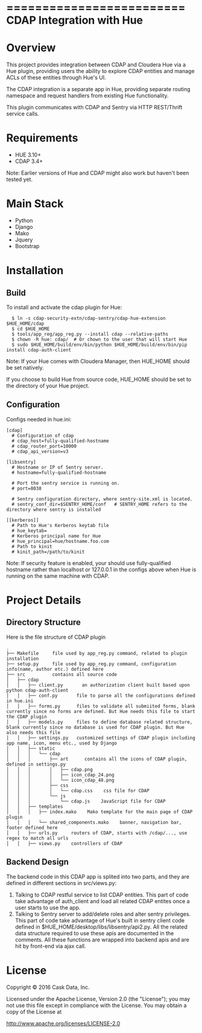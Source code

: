 =========================
CDAP Integration with Hue
=========================

Overview
========

This project provides integration between CDAP and Cloudera Hue via a Hue plugin, providing users
the ability to explore CDAP entities and manage ACLs of these entities through Hue's UI. 

The CDAP integration is a separate app in Hue, providing separate routing namespace and request 
handlers from existing Hue functionality. 

This plugin communicates with CDAP and Sentry via HTTP REST/Thrift service calls.

Requirements
============
* HUE 3.10+
* CDAP 3.4+ 

Note: Earlier versions of Hue and CDAP might also work but haven't been tested yet.


Main Stack
==========
* Python 
* Django
* Mako
* Jquery
* Bootstrap


Installation
============

Build
-----
To install and activate the cdap plugin for Hue:

	  $ ln -s cdap-security-extn/cdap-sentry/cdap-hue-extension $HUE_HOME/cdap
	  $ cd $HUE_HOME
	  $ tools/app_reg/app_reg.py --install cdap --relative-paths
	  $ chown -R hue: cdap/  # Or chown to the user that will start Hue
	  $ sudo $HUE_HOME/build/env/bin/python $HUE_HOME/build/env/bin/pip install cdap-auth-client

Note: If your Hue comes with Cloudera Manager, then HUE_HOME should be set natively. 

If you choose to build Hue from source code, HUE_HOME should be set to the directory of your Hue project.

Configuration
-------------
Configs needed in hue.ini:

	[cdap]
	  # Configuration of cdap
	  # cdap_host=fully-qualified-hostname
	  # cdap_router_port=10000
	  # cdap_api_version=v3

	[libsentry]
	  # Hostname or IP of Sentry server.
	  # hostname=fully-qualified-hostname

	  # Port the sentry service is running on.
	  # port=8038

	  # Sentry configuration directory, where sentry-site.xml is located.
	  # sentry_conf_dir=$SENTRY_HOME/conf   # SENTRY_HOME refers to the directory where sentry is installed

	[[kerberos]]
	  # Path to Hue's Kerberos keytab file
	  # hue_keytab=
	  # Kerberos principal name for Hue
	  # hue_principal=hue/hostname.foo.com
	  # Path to kinit
	  # kinit_path=/path/to/kinit

Note: If security feature is enabled, your should use fully-qualified hostname rather than 
localhost or 127.0.0.1 in the configs above when Hue is running on the same machine with CDAP. 


Project Details
===============

Directory Structure
-------------------

Here is the file structure of CDAP plugin

	.
	├── Makefile	 file used by app_reg.py command, related to plugin installation
	├── setup.py     file used by app_reg.py command, configuration info(name, author etc.) defined here
	├── src          contains all source code
	│   ├── cdap
	│   │   ├── client.py		an authorization client built based upon python cdap-auth-client
	│   │   ├── conf.py       file to parse all the configurations defined in hue.ini
	│   │   ├── forms.py      files to validate all submiited forms, blank currently since no forms are defined. But Hue needs this file to start the CDAP plugin
	│   │   ├── models.py     files to define database related structure, blank currently since no database is used for CDAP plugin. But Hue also needs this file
	│   │   ├── settings.py   customized settings of CDAP plugin including app name, icon, menu etc., used by Django
	│   │   ├── static
	│   │   │   └── cdap
	│   │   │       ├── art      contains all the icons of CDAP plugin, defined in settings.py
	│   │   │       │   ├── cdap.png
	│   │   │       │   ├── icon_cdap_24.png
	│   │   │       │   └── icon_cdap_48.png
	│   │   │       ├── css
	│   │   │       │   └── cdap.css    css file for CDAP
	│   │   │       └── js
	│   │   │           └── cdap.js    JavaScript file for CDAP
	│   │   ├── templates
	│   │   │   ├── index.mako    Mako template for the main page of CDAP plugin
	│   │   │   └── shared_components.mako    banner, navigation bar, footer defined here
	│   │   ├── urls.py		routers of CDAP, starts with /cdap/..., use regex to match all urls
	│   │   ├── views.py	controllers of CDAP


Backend Design
--------------

The backend code in this CDAP app is splited into two parts, and they are defined in different sections in src/views.py:

1. Talking to CDAP restful service to list CDAP entities. This part of code take advantage of
auth_client and load all related CDAP entites once a user starts to use the app. 
2. Talking to Sentry server to add/delete roles and alter sentry privileges. 
This part of code take advantage of Hue's built in sentry client code defined in $HUE_HOME/desktop/libs/libsentry/api2.py. 
All the related data structure required to use these apis are documented in the comments. 
All these functions are wrapped into backend apis and are hit by front-end via ajax call.




License
=======

Copyright © 2016 Cask Data, Inc.

Licensed under the Apache License, Version 2.0 (the "License"); you may
not use this file except in compliance with the License. You may obtain
a copy of the License at

http://www.apache.org/licenses/LICENSE-2.0

